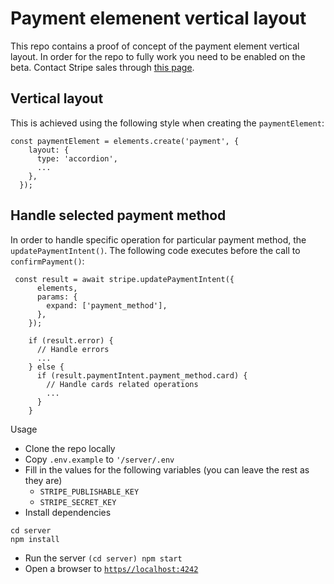 # Payment elemenent vertical layout

This repo contains a proof of concept of the payment element vertical layout. In order for the repo to fully work you need to be enabled on the beta. Contact Stripe sales through [this page](https://stripe.com/docs/elements/appearance-api). 

## Vertical layout

This is achieved using the following style when creating the `paymentElement`:

```
const paymentElement = elements.create('payment', {
    layout: {
      type: 'accordion',
      ...
    },
  });
```

## Handle selected payment method

In order to handle specific operation for particular payment method, the `updatePaymentIntent()`. The following code executes before the call to `confirmPayment()`:

```
 const result = await stripe.updatePaymentIntent({
      elements,
      params: {
        expand: ['payment_method'],
      },
    });

    if (result.error) {
      // Handle errors 
      ...
    } else {
      if (result.paymentIntent.payment_method.card) {
        // Handle cards related operations 
        ...
      }
    }
```

 Usage 

* Clone the repo locally 
* Copy `.env.example` to `'/server/.env`
* Fill in the values for the following variables (you can leave the rest as they are)
  * `STRIPE_PUBLISHABLE_KEY`
  * `STRIPE_SECRET_KEY`
* Install dependencies
```
cd server
npm install
```
* Run the server
``
(cd server)
npm start
``
* Open a browser to [`https//localhost:4242`](https//localhost:4242)
